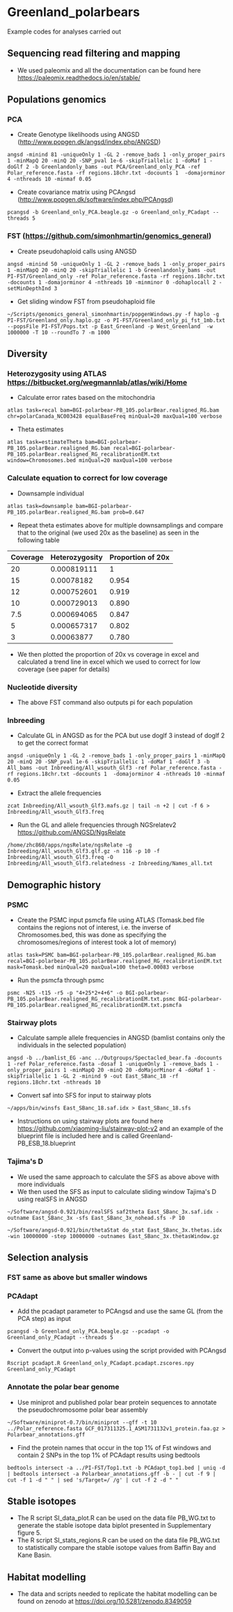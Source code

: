 # Greenland_polarbears
Example codes for analyses carried out

## Sequencing read filtering and mapping
 - We used paleomix and all the documentation can be found here https://paleomix.readthedocs.io/en/stable/

## Populations genomics
### PCA
- Create Genotype likelihoods using ANGSD (http://www.popgen.dk/angsd/index.php/ANGSD)

`angsd -minind 81 -uniqueOnly 1 -GL 2 -remove_bads 1 -only_proper_pairs 1 -minMapQ 20 -minQ 20 -SNP_pval 1e-6 -skipTriallelic 1 -doMaf 1 -doGlf 2 -b Greenlandonly_bams -out PCA/Greenland_only_PCA -ref Polar_reference.fasta -rf regions.18chr.txt -docounts 1  -domajorminor 4 -nthreads 10 -minmaf 0.05`

- Create covariance matrix using PCAngsd (http://www.popgen.dk/software/index.php/PCAngsd)

`pcangsd -b Greenland_only_PCA.beagle.gz -o Greenland_only_PCadapt --threads 5`
   
### FST (https://github.com/simonhmartin/genomics_general)
- Create pseudohaploid calls using ANGSD
  
`angsd -minind 50 -uniqueOnly 1 -GL 2 -remove_bads 1 -only_proper_pairs 1 -minMapQ 20 -minQ 20 -skipTriallelic 1 -b Greenlandonly_bams -out PI-FST/Greenland_only -ref Polar_reference.fasta -rf regions.18chr.txt -docounts 1 -domajorminor 4 -nthreads 10 -minminor 0 -dohaplocall 2 -setMinDepthInd 3`
  
 - Get sliding window FST from pseudohaploid file

`~/Scripts/genomics_general_simonhmartin/popgenWindows.py -f haplo -g PI-FST/Greenland_only.haplo.gz -o PI-FST/Greenland_only_pi_fst_1mb.txt --popsFile PI-FST/Pops.txt -p East_Greenland -p West_Greenland  -w 1000000 -T 10 --roundTo 7 -m 1000`

## Diversity
### Heterozygosity using ATLAS https://bitbucket.org/wegmannlab/atlas/wiki/Home

 - Calculate error rates based on the mitochondria

`atlas task=recal bam=BGI-polarbear-PB_105.polarBear.realigned_RG.bam chr=polarCanada_NC003428 equalBaseFreq minQual=20 maxQual=100 verbose`

 - Theta estimates

`atlas task=estimateTheta bam=BGI-polarbear-PB_105.polarBear.realigned_RG.bam recal=BGI-polarbear-PB_105.polarBear.realigned_RG_recalibrationEM.txt window=Chromosomes.bed minQual=20 maxQual=100 verbose`

### Calculate equation to correct for low coverage
 - Downsample individual 

`atlas task=downsample bam=BGI-polarbear-PB_105.polarBear.realigned_RG.bam prob=0.647`

 - Repeat theta estimates above for multiple downsamplings and compare that to the original (we used 20x as the baseline) as seen in the following table 

| Coverage  | Heterozygosity | Proportion of 20x |
| ------------- | ------------- | ------------- |
| 20  | 0.000819111  | 1  | 
| 15  | 0.00078182  | 0.954  |
| 12  | 0.000752601  | 0.919  |
| 10  | 0.000729013  | 0.890  |
| 7.5  | 0.000694065  | 0.847  |
| 5  | 0.000657317  | 0.802  |
| 3  | 0.00063877  | 0.780  |

 - We then plotted the proportion of 20x vs coverage in excel and calculated a trend line in excel which we used to correct for low coverage (see paper for details)
   
### Nucleotide diversity
 
 - The above FST command also outputs pi for each population 

### Inbreeding
 - Calculate GL in ANGSD as for the PCA but use doglf 3 instead of doglf 2 to get the correct format
  
`angsd -uniqueOnly 1 -GL 2 -remove_bads 1 -only_proper_pairs 1 -minMapQ 20 -minQ 20 -SNP_pval 1e-6 -skipTriallelic 1 -doMaf 1 -doGlf 3 -b All_bams -out Inbreeding/All_wsouth_Glf3 -ref Polar_reference.fasta -rf regions.18chr.txt -docounts 1  -domajorminor 4 -nthreads 10 -minmaf 0.05`

  - Extract the allele frequencies

`zcat Inbreeding/All_wsouth_Glf3.mafs.gz | tail -n +2 | cut -f 6 > Inbreeding/All_wsouth_Glf3.freq`

 - Run the GL and allele frequencies through NGSrelatev2 https://github.com/ANGSD/NgsRelate

`/home/zhc860/apps/ngsRelate/ngsRelate -g Inbreeding/All_wsouth_Glf3.glf.gz -n 116 -p 10 -f Inbreeding/All_wsouth_Glf3.freq -O Inbreeding/All_wsouth_Glf3.relatedness -z Inbreeding/Names_all.txt`

## Demographic history
### PSMC
 - Create the PSMC input psmcfa file using ATLAS (Tomask.bed file contains the regions not of interest, i.e. the inverse of Chromosomes.bed, this was done as specifying the chromosomes/regions of interest took a lot of memory)
   
`atlas task=PSMC bam=BGI-polarbear-PB_105.polarBear.realigned_RG.bam recal=BGI-polarbear-PB_105.polarBear.realigned_RG_recalibrationEM.txt mask=Tomask.bed minQual=20 maxQual=100 theta=0.00083 verbose`
   
  - Run the psmcfa through psmc

`psmc -N25 -t15 -r5 -p "4+25*2+4+6" -o BGI-polarbear-PB_105.polarBear.realigned_RG_recalibrationEM.txt.psmc BGI-polarbear-PB_105.polarBear.realigned_RG_recalibrationEM.txt.psmcfa`

### Stairway plots
 - Calculate sample allele frequencies in ANGSD (bamlist contains only the individuals in the selected population)
 
`angsd -b ../bamlist_EG -anc ../Outgroups/Spectacled_bear.fa -docounts 1 -ref Polar_reference.fasta -dosaf 1 -uniqueOnly 1 -remove_bads 1 -only_proper_pairs 1 -minMapQ 20 -minQ 20 -doMajorMinor 4 -doMaf 1 -skipTriallelic 1 -GL 2 -minind 9 -out East_SBanc_18 -rf regions.18chr.txt -nthreads 10`
   
 - Convert saf into SFS for input to stairway plots
   
`~/apps/bin/winsfs East_SBanc_18.saf.idx > East_SBanc_18.sfs`

 - Instructions on using stairway plots are found here https://github.com/xiaoming-liu/stairway-plot-v2 and an example of the blueprint file is included here and is called Greenland-PB_ESB_18.blueprint

### Tajima's D
 - We used the same approach to calculate the SFS as above above with more individuals
 - We then used the SFS as input to calculate sliding window Tajima's D using realSFS in ANGSD
 
`~/Software/angsd-0.921/bin/realSFS saf2theta East_SBanc_3x.saf.idx -outname East_SBanc_3x -sfs East_SBanc_3x_nohead.sfs -P 10`

`~/Software/angsd-0.921/bin/thetaStat do_stat East_SBanc_3x.thetas.idx -win 10000000 -step 10000000 -outnames East_SBanc_3x.thetasWindow.gz`

   
## Selection analysis
### FST same as above but smaller windows
### PCAdapt
 - Add the pcadapt parameter to PCAngsd and use the same GL (from the PCA step) as input

`pcangsd -b Greenland_only_PCA.beagle.gz --pcadapt -o Greenland_only_PCadapt --threads 5`

 - Convert the output into p-values using the script provided with PCAngsd

`Rscript pcadapt.R Greenland_only_PCadapt.pcadapt.zscores.npy Greenland_only_PCadapt`

### Annotate the polar bear genome
 - Use miniprot and published polar bear protein sequences to annotate the pseudochromosome polar bear assembly
   
`~/Software/miniprot-0.7/bin/miniprot --gff -t 10 ../Polar_reference.fasta GCF_017311325.1_ASM1731132v1_protein.faa.gz > Polarbear_annotations.gff`

 - Find the protein names that occur in the top 1% of Fst windows and contain 2 SNPs in the top 1% of PCAdapt results using bedtools

`bedtools intersect -a ../PI-FST/Top1.txt -b PCAdapt_top1.bed | uniq -d | bedtools intersect -a Polarbear_annotations.gff -b - | cut -f 9 | cut -f 1 -d " " | sed 's/Target=/ /g' | cut -f 2 -d " "`
   
## Stable isotopes
 - The R script SI_data_plot.R can be used on the data file PB_WG.txt to generate the stable isotope data biplot presented in Supplementary figure 5.
 - The R script SI_stats_regions.R can be used on the data file PB_WG.txt to statistically compare the stable isotope values from Baffin Bay and Kane Basin.

## Habitat modelling
 - The data and scripts needed to replicate the habitat modelling can be found on zenodo at https://doi.org/10.5281/zenodo.8349059




